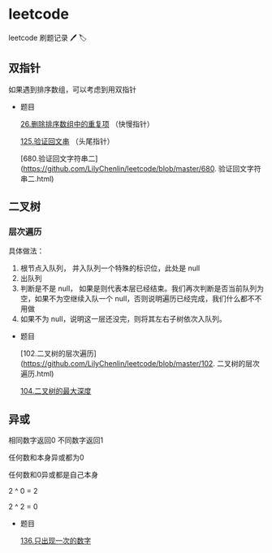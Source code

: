 # leetcode
leetcode 刷题记录 🖊 🏷

## 双指针

如果遇到排序数组，可以考虑到用双指针

- 题目

  [26.删除排序数组中的重复项](https://github.com/LilyChenlin/leetcode/blob/master/26.删除排序数组中的重复项.html) （快慢指针）

  [125.验证回文串](https://github.com/LilyChenlin/leetcode/blob/master/125.验证回文串.html)  （头尾指针）

  [680.验证回文字符串二](https://github.com/LilyChenlin/leetcode/blob/master/680. 验证回文字符串二.html)

  

## 二叉树
### 层次遍历
具体做法：
1. 根节点入队列， 并入队列一个特殊的标识位，此处是 null
2. 出队列
3. 判断是不是 null， 如果是则代表本层已经结束。我们再次判断是否当前队列为空，如果不为空继续入队一个 null，否则说明遍历已经完成，我们什么都不不用做
4. 如果不为 null，说明这一层还没完，则将其左右子树依次入队列。

- 题目

  [102.二叉树的层次遍历](https://github.com/LilyChenlin/leetcode/blob/master/102. 二叉树的层次遍历.html)

  [104.二叉树的最大深度](https://github.com/LilyChenlin/leetcode/blob/master/104.二叉树的最大深度.html)

## 异或

相同数字返回0 不同数字返回1

任何数和本身异或都为0

任何数和0异或都是自己本身

 2 ^ 0 = 2

  2 ^ 2 = 0

- 题目

  [136.只出现一次的数字](https://github.com/LilyChenlin/leetcode/blob/master/136.只出现一次的数字.html)

  
